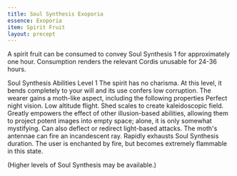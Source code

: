 ```yaml
---
title: Soul Synthesis Exoporia
essence: Exoporia
item: Spirit Fruit
layout: precept
---
```

A spirit fruit can be consumed to convey Soul Synthesis 1 for approximately one hour. Consumption renders the relevant Cordis unusable for 24-36 hours.

Soul Synthesis Abilities
Level 1
The spirit has no charisma. At this level, it bends completely to your will and its use confers low corruption.
The wearer gains a moth-like aspect, including the following properties
Perfect night vision.
Low altitude flight.
Shed scales to create kaleidoscopic field. Greatly empowers the effect of other illusion-based abilities, allowing them to project potent images into empty space; alone, it is only somewhat mystifying. Can also deflect or redirect light-based attacks.
The moth's antennae can fire an incandescent ray. Rapidly exhausts Soul Synthesis duration.
The user is enchanted by fire, but becomes extremely flammable in this state.

(Higher levels of Soul Synthesis may be available.)
